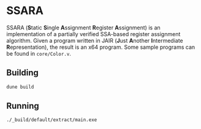 # SSARA

SSARA (**S**tatic **S**ingle **A**ssignment **R**egister **A**ssignment) is an implementation of a partially verified SSA-based register assignment algorithm.
Given a program written in JAIR (**J**ust **A**nother **I**ntermediate **R**epresentation), the result is an x64 program.
Some sample programs can be found in `core/Color.v`.

## Building

```bash
dune build
```

## Running

```bash
./_build/default/extract/main.exe
```

